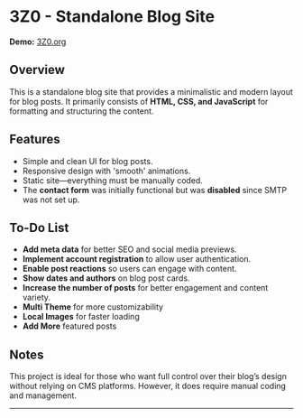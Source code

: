 # 3Z0 - Standalone Blog Site

**Demo:** [3Z0.org](https://3Z0.org)

## Overview
This is a standalone blog site that provides a minimalistic and modern layout for blog posts. It primarily consists of **HTML, CSS, and JavaScript** for formatting and structuring the content. 

## Features
- Simple and clean UI for blog posts.
- Responsive design with 'smooth' animations.
- Static site—everything must be manually coded.
- The **contact form** was initially functional but was **disabled** since SMTP was not set up.

## To-Do List
- **Add meta data** for better SEO and social media previews.
- **Implement account registration** to allow user authentication.
- **Enable post reactions** so users can engage with content.
- **Show dates and authors** on blog post cards.
- **Increase the number of posts** for better engagement and content variety.
- **Multi Theme** for more customizability
- **Local Images** for faster loading
- **Add More** featured posts

## Notes
This project is ideal for those who want full control over their blog’s design without relying on CMS platforms. However, it does require manual coding and management.

---
